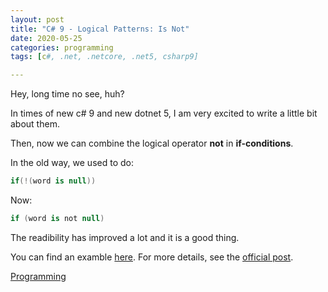 ```yaml
---
layout: post
title: "C# 9 - Logical Patterns: Is Not"
date: 2020-05-25
categories: programming 
tags: [c#, .net, .netcore, .net5, csharp9]

---
```


Hey, long time no see, huh?

In times of new c# 9 and new dotnet 5, I am very excited to write a little bit about them.

Then, now we can combine the logical operator **not** in **if-conditions**.

In the old way, we used to do:

``` c#
if(!(word is null))
```

Now:

``` c#
if (word is not null)
```
The readibility has improved a lot and it is a good thing.

You can find an examble [here](https://github.com/wendellantildes/dotnet5labs/blob/master/IsNotExample/Program.cs). For more details, see the [official post](https://devblogs.microsoft.com/dotnet/welcome-to-c-9-0/).

<a href="/category/programming" class="badge badge-primary">Programming</a>

  

